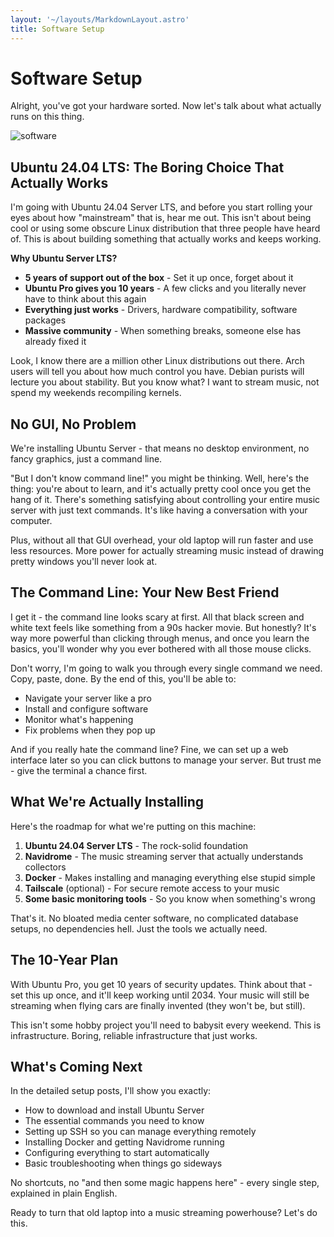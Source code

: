 ```yaml
---
layout: '~/layouts/MarkdownLayout.astro'
title: Software Setup
---
```


# Software Setup

Alright, you've got your hardware sorted. Now let's talk about what actually runs on this thing.

![software](/software.jpg)

## Ubuntu 24.04 LTS: The Boring Choice That Actually Works

I'm going with Ubuntu 24.04 Server LTS, and before you start rolling your eyes about how "mainstream" that is, hear me out. This isn't about being cool or using some obscure Linux distribution that three people have heard of. This is about building something that actually works and keeps working.

**Why Ubuntu Server LTS?**
- **5 years of support out of the box** - Set it up once, forget about it
- **Ubuntu Pro gives you 10 years** - A few clicks and you literally never have to think about this again
- **Everything just works** - Drivers, hardware compatibility, software packages
- **Massive community** - When something breaks, someone else has already fixed it

Look, I know there are a million other Linux distributions out there. Arch users will tell you about how much control you have. Debian purists will lecture you about stability. But you know what? I want to stream music, not spend my weekends recompiling kernels.

## No GUI, No Problem

We're installing Ubuntu Server - that means no desktop environment, no fancy graphics, just a command line. 

"But I don't know command line!" you might be thinking. Well, here's the thing: you're about to learn, and it's actually pretty cool once you get the hang of it. There's something satisfying about controlling your entire music server with just text commands. It's like having a conversation with your computer.

Plus, without all that GUI overhead, your old laptop will run faster and use less resources. More power for actually streaming music instead of drawing pretty windows you'll never look at.

## The Command Line: Your New Best Friend

I get it - the command line looks scary at first. All that black screen and white text feels like something from a 90s hacker movie. But honestly? It's way more powerful than clicking through menus, and once you learn the basics, you'll wonder why you ever bothered with all those mouse clicks.

Don't worry, I'm going to walk you through every single command we need. Copy, paste, done. By the end of this, you'll be able to:
- Navigate your server like a pro
- Install and configure software
- Monitor what's happening
- Fix problems when they pop up

And if you really hate the command line? Fine, we can set up a web interface later so you can click buttons to manage your server. But trust me - give the terminal a chance first.

## What We're Actually Installing

Here's the roadmap for what we're putting on this machine:

1. **Ubuntu 24.04 Server LTS** - The rock-solid foundation
2. **Navidrome** - The music streaming server that actually understands collectors
3. **Docker** - Makes installing and managing everything else stupid simple
4. **Tailscale** (optional) - For secure remote access to your music
5. **Some basic monitoring tools** - So you know when something's wrong

That's it. No bloated media center software, no complicated database setups, no dependencies hell. Just the tools we actually need.

## The 10-Year Plan

With Ubuntu Pro, you get 10 years of security updates. Think about that - set this up once, and it'll keep working until 2034. Your music will still be streaming when flying cars are finally invented (they won't be, but still).

This isn't some hobby project you'll need to babysit every weekend. This is infrastructure. Boring, reliable infrastructure that just works.

## What's Coming Next

In the detailed setup posts, I'll show you exactly:
- How to download and install Ubuntu Server
- The essential commands you need to know
- Setting up SSH so you can manage everything remotely
- Installing Docker and getting Navidrome running
- Configuring everything to start automatically
- Basic troubleshooting when things go sideways

No shortcuts, no "and then some magic happens here" - every single step, explained in plain English.

Ready to turn that old laptop into a music streaming powerhouse? Let's do this.
